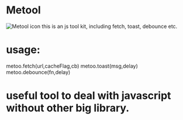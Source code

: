 # Metool
![Metool icon](http://stackwaves.top/favicon.ico)
 this is an js tool kit, including fetch, toast, debounce etc.

# usage: 
 metoo.fetch(url,cacheFlag,cb) 
 metoo.toast(msg,delay)
 metoo.debounce(fn,delay)


# useful tool to deal with javascript without other big library.       
